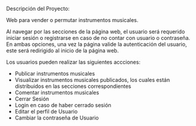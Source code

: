 Descripción del Proyecto:

Web  para vender o permutar instrumentos musicales.

Al navegar por las secciones de la página web, el usuario será requerido iniciar sesión o registrarse en caso de no contar con usuario o contraseña. En ambas opciones, una vez la página valide la autenticación del usuario, este será redirigido al inicio de la página web.

Los usuarios pueden realizar las siguientes accciones:
- Publicar instrumentos musicales
- Visualizar instrumentos musicales publicados, los cuales están distribuidos en las secciones correspondientes
- Comentar instrumentos musicales
- Cerrar Sesión
- Login en caso de haber cerrado sesión
- Editar el perfil de Usuario
- Cambiar la contraseña de Usuario

